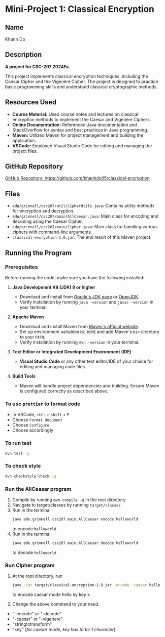 # Mini-Project 1: Classical Encryption

## Name

Khanh Do

## Description

**A project for CSC-207 2024Fa.**

This project implements classical encryption techniques, including the Caesar Cipher and the Vigenère Cipher. The project is designed to practice basic programming skills and understand classical cryptographic methods.

## Resources Used

- **Course Material:** Used course notes and lectures on classical encryption methods to implement the Caesar and Vigenère Ciphers.
- **Online Documentation:** Referenced Java documentation and StackOverflow for syntax and best practices in Java programming.
- **Maven:** Utilized Maven for project management and building the application.
- **VSCode:** Employed Visual Studio Code for editing and managing the project files.

## GitHub Repository

[GitHub Repository: ](https://github.com/khanhdo05/classical-encryption)https://github.com/khanhdo05/classical-encryption

## Files

- `edu/grinnell/csc207/util/CipherUtils.java`: Contains utility methods for encryption and decryption.
- `edu/grinnell/csc207/main/AllCaesar.java`: Main class for encoding and decoding using the Caesar Cipher.
- `edu/grinnell/csc207/main/Cipher.java`: Main class for handling various ciphers with command-line arguments.
- `classical-encryption-1.0.jar`: The end result of this Maven project.

## Running the Program

### Prerequisites

Before running the code, make sure you have the following installed:

1. **Java Development Kit (JDK) 8 or higher**

   - Download and install from [Oracle's JDK page](https://www.oracle.com/java/technologies/javase-jdk11-downloads.html) or [OpenJDK](https://openjdk.java.net/).
   - Verify installation by running `java -version` and `javac -version` in your terminal.

2. **Apache Maven**

   - Download and install Maven from [Maven's official website](https://maven.apache.org/download.cgi).
   - Set up environment variables `M2_HOME` and add Maven's `bin` directory to your `PATH`.
   - Verify installation by running `mvn -version` in your terminal.

3. **Text Editor or Integrated Development Environment (IDE)**

   - **Visual Studio Code** or any other text editor/IDE of your choice for editing and managing code files.

4. **Build Tools**
   - Maven will handle project dependencies and building. Ensure Maven is configured correctly as described above.

### To use `prettier` to format code

- In VSCode, `ctrl` + `shift` + `P`
- Choose `Format Document`
- Choose `Configure`
- Choose accordingly

### To run test

```bash
mvn test -q
```

### To check style

```bash
mvn checkstyle:check -q
```

### Run the AllCeasar program

1. Compile by running `mvn compile -q` in the root directory
2. Navigate to target/classes by running `target/classes`
3. Run in the terminal
   ```bash
   java edu.grinnell.csc207.main.AllCaesar encode helloworld
   ```
   to encode `helloworld`.
4. Run in the terminal
   ```bash
   java edu.grinnell.csc207.main.AllCaesar decode helloworld
   ```
   to decode `helloworld`.

### Run Cipher program

1. At the root directory, run

   ```bash
   java -jar target/classical-encryption-1.0.jar -encode -caesar hello x
   ```

   to encode caesar mode hello by key x

2. Change the above command to your need.

- "-encode" or "-decode"
- "-caesar" or "-vigenere"
- "stringtotransform"
- "key" (_for caesar mode, key has to be 1 character_)
